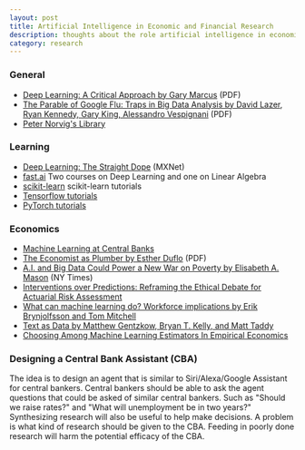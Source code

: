 ```yaml
---
layout: post
title: Artificial Intelligence in Economic and Financial Research
description: thoughts about the role artificial intelligence in economic and financial research
category: research
---
```


### General

- [Deep Learning: A Critical Approach by Gary Marcus](https://arxiv.org/ftp/arxiv/papers/1801/1801.00631.pdf) (PDF)
- [The Parable of Google Flu: Traps in Big Data Analysis by David Lazer, Ryan Kennedy, Gary King, Alessandro Vespignani](https://gking.harvard.edu/files/gking/files/0314policyforumff.pdf) (PDF)
- [Peter Norvig's Library](https://books.google.com/books?uid=111815788291054011027&as_coll=1009&source=gbs_lp_bookshelf_list)

### Learning

- [Deep Learning: The Straight Dope](http://gluon.mxnet.io/index.html) (MXNet)
- [fast.ai](http://www.fast.ai/) Two courses on Deep Learning and one on Linear Algebra
- [scikit-learn](http://scikit-learn.org/stable/tutorial/index.html) scikit-learn tutorials
- [Tensorflow tutorials](https://www.tensorflow.org/tutorials/)
- [PyTorch tutorials](http://pytorch.org/tutorials/)

### Economics

- [Machine Learning at Central Banks](https://www.bankofengland.co.uk/working-paper/2017/machine-learning-at-central-banks)
- [The Economist as Plumber by Esther Duflo](https://economics.mit.edu/files/12569) (PDF)
- [A.I. and Big Data Could Power a New War on Poverty by Elisabeth A. Mason](https://www.nytimes.com/2018/01/01/opinion/ai-and-big-data-could-power-a-new-war-on-poverty.html?_r=0) (NY Times)
- [Interventions over Predictions: Reframing the Ethical Debate for Actuarial Risk Assessment](https://arxiv.org/pdf/1712.08238.pdf)
- [What can machine learning do? Workforce implications by Erik Brynjolfsson and Tom Mitchell](http://science.sciencemag.org/content/358/6370/1530.full)
- [Text as Data by Matthew Gentzkow, Bryan T. Kelly, and Matt Taddy](https://web.stanford.edu/~gentzkow/research/text-as-data.pdf)
- [Choosing Among Machine Learning Estimators In Empirical Economics](https://scholar.harvard.edu/kasy/publications/risk-machine-learning)

### Designing a Central Bank Assistant (CBA)

The idea is to design an agent that is similar to Siri/Alexa/Google Assistant for central bankers. Central bankers should be able to ask the agent questions that could be asked of similar central bankers. Such as "Should we raise rates?" and "What will unemployment be in two years?" Synthesizing research will also be useful to help make decisions. A problem is what kind of research should be given to the CBA. Feeding in poorly done research will harm the potential efficacy of the CBA.
